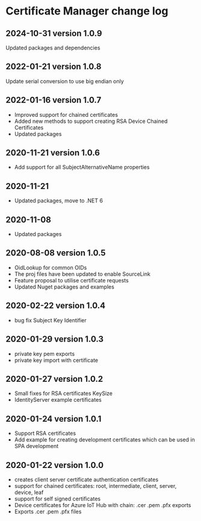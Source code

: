 # Certificate Manager change log

## 2024-10-31 version 1.0.9
Updated packages and dependencies

## 2022-01-21 version 1.0.8
Update serial conversion to use big endian only 

## 2022-01-16 version 1.0.7
* Improved support for chained certificates
* Added new methods to support creating RSA Device Chained Certificates
* Updated packages

## 2020-11-21 version 1.0.6
* Add support for all SubjectAlternativeName properties

## 2020-11-21 
* Updated packages, move to .NET 6

## 2020-11-08 
* Updated packages

## 2020-08-08 version 1.0.5
* OidLookup for common OIDs
* The proj files have been updated to enable SourceLink 
* Feature proposal to utilise certificate requests
* Updated Nuget packages and examples

## 2020-02-22 version 1.0.4
* bug fix Subject Key Identifier

## 2020-01-29 version 1.0.3
* private key pem exports
* private key import with certificate

## 2020-01-27 version 1.0.2
* Small fixes for RSA certificates KeySize
* IdentityServer example certificates

## 2020-01-24 version 1.0.1
* Support RSA certificates
* Add example for creating development certificates which can be used in SPA development

## 2020-01-22 version 1.0.0
* creates client server certificate authentication certificates
* support for chained certificates: root, intermediate, client, server, device, leaf 
* support for self signed certificates
* Device certificates for Azure IoT Hub with chain: .cer .pem .pfx exports
* Exports .cer .pem .pfx files
